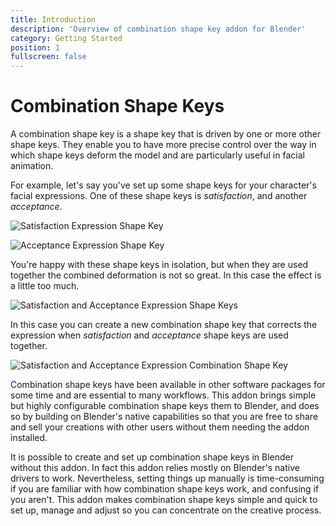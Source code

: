 ```yaml
---
title: Introduction
description: 'Overview of combination shape key addon for Blender'
category: Getting Started
position: 1
fullscreen: false
---
```


# Combination Shape Keys

A combination shape key is a shape key that is driven by one or more other shape keys. They enable
you to have more precise control over the way in which shape keys deform the model and are
particularly useful in facial animation.

For example, let's say you've set up some shape keys for your character's facial expressions. One
of these shape keys is *satisfaction*, and another *acceptance*.

![Satisfaction Expression Shape Key](media/satisfaction.gif)

![Acceptance Expression Shape Key](media/acceptance.gif)

You're happy with these shape keys in isolation, but when they are used together the combined
deformation is not so great. In this case the effect is a little too much.

![Satisfaction and Acceptance Expression Shape Keys](media/satisfaction_acceptance.gif)

In this case you can create a new combination shape key that corrects the expression when
*satisfaction* and *acceptance* shape keys are used together.

![Satisfaction and Acceptance Expression Combination Shape Key](media/satisfaction_acceptance_combination.gif)

Combination shape keys have been available in other software packages for some time and are
essential to many workflows. This addon brings simple but highly configurable combination shape
keys them to Blender, and does so by building on Blender's native capabilities so that you are
free to share and sell your creations with other users without them needing the addon installed.

It is possible to create and set up combination shape keys in Blender without this addon. In fact
this addon relies mostly on Blender's native drivers to work. Nevertheless, setting things up
manually is time-consuming if you are familiar with how combination shape keys work, and confusing
if you aren't. This addon makes combination shape keys simple and quick to set up, manage and adjust
so you can concentrate on the creative process.
